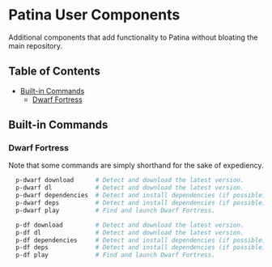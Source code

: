 # Patina User Components

Additional components that add functionality to Patina without bloating the main
repository.

## Table of Contents

- [Built-in Commands](#built-in-commands)
  - [Dwarf Fortress](#dwarf-fortress)

## Built-in Commands

### Dwarf Fortress

Note that some commands are simply shorthand for the sake of expediency.

```bash
  p-dwarf download      # Detect and download the latest version.
  p-dwarf dl            # Detect and download the latest version.
  p-dwarf dependencies  # Detect and install dependencies (if possible).
  p-dwarf deps          # Detect and install dependencies (if possible).
  p-dwarf play          # Find and launch Dwarf Fortress.

  p-df download         # Detect and download the latest version.
  p-df dl               # Detect and download the latest version.
  p-df dependencies     # Detect and install dependencies (if possible).
  p-df deps             # Detect and install dependencies (if possible).
  p-df play             # Find and launch Dwarf Fortress.
```
